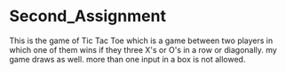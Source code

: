 # Second_Assignment
This is the game of Tic Tac Toe which is a game between two players in which one of them wins if they three X's or O's in a row or diagonally.
my game draws as well.
more than one input in a box is not allowed.
